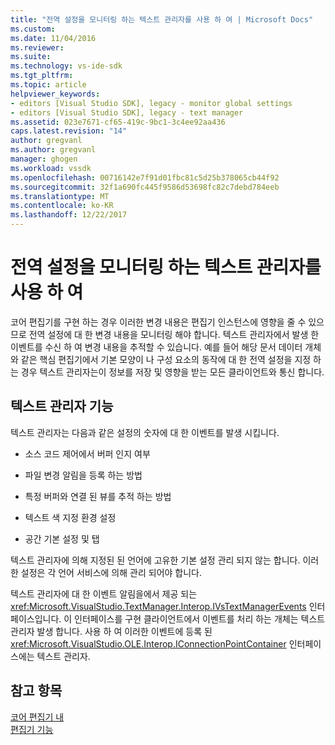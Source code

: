 ```yaml
---
title: "전역 설정을 모니터링 하는 텍스트 관리자를 사용 하 여 | Microsoft Docs"
ms.custom: 
ms.date: 11/04/2016
ms.reviewer: 
ms.suite: 
ms.technology: vs-ide-sdk
ms.tgt_pltfrm: 
ms.topic: article
helpviewer_keywords:
- editors [Visual Studio SDK], legacy - monitor global settings
- editors [Visual Studio SDK], legacy - text manager
ms.assetid: 023e7671-cf65-419c-9bc1-3c4ee92aa436
caps.latest.revision: "14"
author: gregvanl
ms.author: gregvanl
manager: ghogen
ms.workload: vssdk
ms.openlocfilehash: 00716142e7f91d01fbc81c5d25b378065cb44f92
ms.sourcegitcommit: 32f1a690fc445f9586d53698fc82c7debd784eeb
ms.translationtype: MT
ms.contentlocale: ko-KR
ms.lasthandoff: 12/22/2017
---
```

# <a name="using-the-text-manager-to-monitor-global-settings"></a>전역 설정을 모니터링 하는 텍스트 관리자를 사용 하 여
코어 편집기를 구현 하는 경우 이러한 변경 내용은 편집기 인스턴스에 영향을 줄 수 있으므로 전역 설정에 대 한 변경 내용을 모니터링 해야 합니다. 텍스트 관리자에서 발생 한 이벤트를 수신 하 여 변경 내용을 추적할 수 있습니다. 예를 들어 해당 문서 데이터 개체와 같은 핵심 편집기에서 기본 모양이 나 구성 요소의 동작에 대 한 전역 설정을 지정 하는 경우 텍스트 관리자는이 정보를 저장 및 영향을 받는 모든 클라이언트와 통신 합니다.  
  
## <a name="text-manager-functions"></a>텍스트 관리자 기능  
 텍스트 관리자는 다음과 같은 설정의 숫자에 대 한 이벤트를 발생 시킵니다.  
  
-   소스 코드 제어에서 버퍼 인지 여부  
  
-   파일 변경 알림을 등록 하는 방법  
  
-   특정 버퍼와 연결 된 뷰를 추적 하는 방법  
  
-   텍스트 색 지정 환경 설정  
  
-   공간 기본 설정 및 탭  
  
 텍스트 관리자에 의해 지정된 된 언어에 고유한 기본 설정 관리 되지 않는 합니다. 이러한 설정은 각 언어 서비스에 의해 관리 되어야 합니다.  
  
 텍스트 관리자에 대 한 이벤트 알림을에서 제공 되는 <xref:Microsoft.VisualStudio.TextManager.Interop.IVsTextManagerEvents> 인터페이스입니다. 이 인터페이스를 구현 클라이언트에서 이벤트를 처리 하는 개체는 텍스트 관리자 발생 합니다. 사용 하 여 이러한 이벤트에 등록 된 <xref:Microsoft.VisualStudio.OLE.Interop.IConnectionPointContainer> 인터페이스에는 텍스트 관리자.  
  
## <a name="see-also"></a>참고 항목  
 [코어 편집기 내](../extensibility/inside-the-core-editor.md)   
 [편집기 기능](http://msdn.microsoft.com/en-us/bdac940d-1f14-4019-a01f-fd0bb3dc7198)